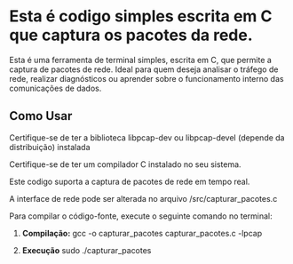 # Esta é codigo simples escrita em C que captura os pacotes da rede.
Esta é uma ferramenta de terminal simples, escrita em C, que permite a captura de pacotes de rede.
Ideal para quem deseja analisar o tráfego de rede, realizar diagnósticos ou aprender sobre o funcionamento interno das comunicações de dados.

## Como Usar
Certifique-se de ter a biblioteca libpcap-dev ou libpcap-devel (depende da distribuição) instalada

Certifique-se de ter um compilador C instalado no seu sistema.

Este codigo suporta a captura de pacotes de rede em tempo real.

A interface de rede pode ser alterada no arquivo /src/capturar_pacotes.c

Para compilar o código-fonte, execute o seguinte comando no terminal:
1. **Compilação:**
   gcc -o capturar_pacotes capturar_pacotes.c -lpcap

3. **Execução**
   sudo ./capturar_pacotes
